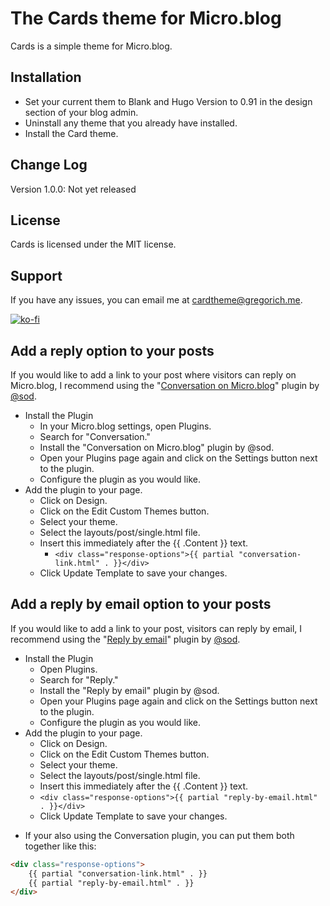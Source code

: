# The Cards theme for Micro.blog
Cards is a simple theme for Micro.blog.

## Installation
- Set your current them to Blank and Hugo Version to 0.91 in the design section of your blog admin.
- Uninstall any theme that you already have installed.
- Install the Card theme.

## Change Log
Version 1.0.0: Not yet released

## License
Cards is licensed under the MIT license.

## Support
If you have any issues, you can email me at cardtheme@gregorich.me.

[![ko-fi](https://ko-fi.com/img/githubbutton_sm.svg)](https://ko-fi.com/M4M0DLOZR)

## Add a reply option to your posts
If you would like to add a link to your post where visitors can reply on Micro.blog, I recommend using the "[Conversation on Micro.blog](https://github.com/svendahlstrand/plugin-conversation-on-mb)" plugin by [@sod](https://micro.blog/sod).

-   Install the Plugin
    -   In your Micro.blog settings, open Plugins.
    -   Search for "Conversation."
    -   Install the "Conversation on Micro.blog" plugin by @sod.
    -   Open your Plugins page again and click on the Settings button next to the plugin.
    -   Configure the plugin as you would like.
-   Add the plugin to your page.
    -   Click on Design.
    -   Click on the Edit Custom Themes button.
    -   Select your theme.
    -   Select the layouts/post/single.html file.
    -   Insert this immediately after the {{ .Content }} text.
        -   `<div class="response-options">{{ partial "conversation-link.html" . }}</div>`
    -   Click Update Template to save your changes.

## Add a reply by email option to your posts
If you would like to add a link to your post, visitors can reply by email, I recommend using the "[Reply by email](https://github.com/svendahlstrand/plugin-reply-by-email)" plugin by [@sod](https://micro.blog/sod).

- Install the Plugin
	- Open Plugins.
	- Search for "Reply."
	- Install the "Reply by email" plugin by @sod.
	- Open your Plugins page again and click on the Settings button next to the plugin.
	- Configure the plugin as you would like.
- Add the plugin to your page.
	- Click on Design.
	- Click on the Edit Custom Themes button.
	- Select your theme.
	- Select the layouts/post/single.html file.
	- Insert this immediately after the {{ .Content }} text.
	- `<div class="response-options">{{ partial "reply-by-email.html" . }}</div>`
	- Click Update Template to save your changes.

* If your also using the Conversation plugin, you can put them both together like this:
```html
<div class="response-options">
	{{ partial "conversation-link.html" . }}
	{{ partial "reply-by-email.html" . }}
</div>
```